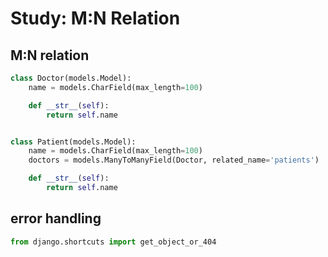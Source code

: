 # Study: M:N Relation

## M:N relation

```python
class Doctor(models.Model):
    name = models.CharField(max_length=100)

    def __str__(self):
        return self.name


class Patient(models.Model):
    name = models.CharField(max_length=100)
    doctors = models.ManyToManyField(Doctor, related_name='patients')

    def __str__(self):
        return self.name
```

## error handling

```python
from django.shortcuts import get_object_or_404
```
